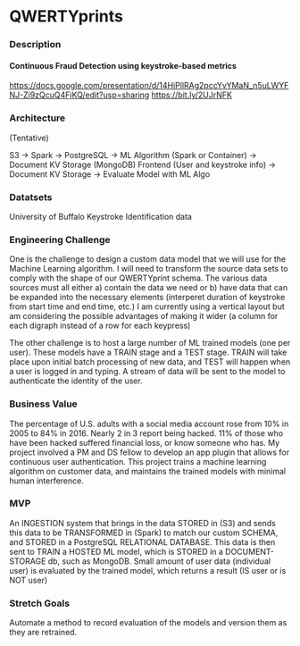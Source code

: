 # QWERTYprints

### Description
#### Continuous Fraud Detection using keystroke-based metrics
https://docs.google.com/presentation/d/14HiPllRAg2pccYvYMaN_n5uLWYFNJ-Zi9zQcuQ4FjKQ/edit?usp=sharing
https://bit.ly/2UJrNFK

### Architecture

(Tentative)

S3 -> Spark -> PostgreSQL -> ML Algorithm (Spark or Container) -> Document KV Storage (MongoDB)
Frontend (User and keystroke info) -> Document KV Storage -> Evaluate Model with ML Algo

### Datatsets

University of Buffalo Keystroke Identification data


### Engineering Challenge

One is the challenge to design a custom data model that we will use for the Machine Learning algorithm. I will need to transform the source data sets to comply with the shape of our QWERTYprint schema. The various data sources must all either 
    a) contain the data we need or 
    b) have data that can be expanded into the necessary elements (interperet duration of keystroke from start time and end time, etc.)
I am currently using a vertical layout but am considering the possible advantages of making it wider (a column for each digraph instead of a row for each keypress)

The other challenge is to host a large number of ML trained models (one per user). These models have a TRAIN stage and a TEST stage. TRAIN will take place upon initial batch processing of new data, and TEST will happen when a user is logged in and typing. A stream of data will be sent to the model to authenticate the identity of the user.



### Business Value

The percentage of U.S. adults with a social media account rose from 10% in 2005 to 84% in 2016. Nearly 2 in 3 report being hacked. 11% of those who have been hacked suffered financial loss, or know someone who has. My project involved a PM and DS fellow to develop an app plugin that allows for continuous user authentication. This project trains a machine learning algorithm on customer data, and maintains the trained models with minimal human interference.

### MVP

An INGESTION system that brings in the data STORED in (S3) and sends this data to be TRANSFORMED in (Spark) to match our custom SCHEMA, and STORED in a PostgreSQL RELATIONAL DATABASE. This data is then sent to TRAIN a HOSTED ML model, which is STORED in a DOCUMENT-STORAGE db, such as MongoDB. Small amount of user data (individual user) is evaluated by the trained model, which returns a result (IS user or is NOT user)

### Stretch Goals

Automate a method to record evaluation of the models and version them as they are retrained.